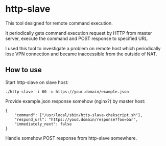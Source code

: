 # http-slave

This tool designed for remote command execution.

It periodically gets command execution request by HTTP from master server, execute the command and POST response to specified URL.

I used this tool to investigate a problem on remote host which periodically lose VPN connection and became inaccessible from the outside of NAT.

## How to use

Start http-slave on slave host:

    ./http-slave -i 60 -u https://your.domain/example.json

Provide example.json response somehow (nginx?) by master host:

    {
        "command": ["/usr/local/sbin/http-slave-chekscript.sh"],
        "respond_url": "https://youd.domain/response?foo=bar",
        "immediately_next": false
    }

Handle somehow POST response from http-slave somewhere.